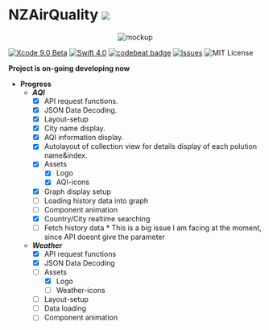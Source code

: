 
# NZAirQuality [![](https://github.com/iceman201/NZAirQuality/blob/master/NZAirQuality/Assets.xcassets/AppIcon.appiconset/Icon-App-20x20%402x.png)](https://liguo.jiao.co.nz/)


<p align="center">
<img src="https://github.com/iceman201/NZAirQuality/blob/master/Iphone_1.png?raw=true" alt="mockup"/>
</p>

[![Xcode 9.0 Beta](https://img.shields.io/badge/Xcode-9.0-blue.svg)](https://developer.apple.com/xcode/)
[![Swift 4.0](https://img.shields.io/badge/Swift-4.0-orange.svg?style=flat)](https://developer.apple.com/swift/) 
[![codebeat badge](https://codebeat.co/badges/02899446-de2c-42ef-8167-e9ecd185d7dc)](https://codebeat.co/projects/github-com-iceman201-nzairquality-master)
[![Issues](https://img.shields.io/github/issues/NZSwift/PokeCP-iOS.svg?style=flat
)](https://github.com/iceman201/NZAirQuality/issues?state=open)
![MIT License](https://img.shields.io/github/license/mashape/apistatus.svg) 


**Project is on-going developing now**
- **Progress**
  - ***AQI***
    - [x] API request functions.
    - [x] JSON Data Decoding.
    - [x] Layout-setup
    - [x] City name display.
    - [x] AQI information display.
    - [x] Autolayout of collection view for details display of each polution name&index.
    - [x] Assets
      - [x] Logo
      - [x] AQI-icons
    - [x] Graph display setup 
    - [ ] Loading history data into graph 
    - [ ] Component animation
    - [x] Country/City realtime searching
    - [ ] Fetch history data * This is a big issue I am facing at the moment, since API doesnt give the parameter
    
  - ***Weather***
    - [x] API request functions
    - [x] JSON Data Decoding
    - [ ] Assets
      - [x] Logo
      - [ ] Weather-icons
    - [ ] Layout-setup
    - [ ] Data loading
    - [ ] Component animation
